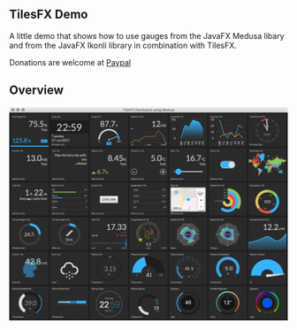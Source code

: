 ## TilesFX Demo
A little demo that shows how to use gauges from the JavaFX Medusa libary and
from the JavaFX Ikonli library in combination with TilesFX.

Donations are welcome at [Paypal](https://paypal.me/hans0l0)

## Overview
![Overview](https://raw.githubusercontent.com/HanSolo/tilesfxdemo/master/TilesFXDemo.png)
